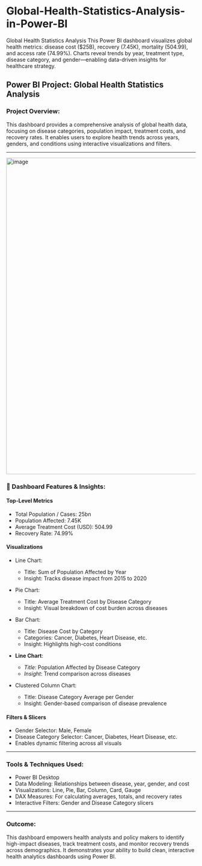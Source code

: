 # Global-Health-Statistics-Analysis-in-Power-BI
Global Health Statistics Analysis This Power BI dashboard visualizes global health metrics: disease cost ($25B), recovery (7.45K), mortality (504.99), and access rate (74.99%). Charts reveal trends by year, treatment type, disease category, and gender—enabling data-driven insights for healthcare strategy.


##  Power BI Project: Global Health Statistics Analysis

###  Project Overview:
This dashboard provides a comprehensive analysis of global health data, focusing on disease categories, population impact, treatment costs, and recovery rates. It enables users to explore health trends across years, genders, and conditions using interactive visualizations and filters.

---

<img width="1500" height="843" alt="image" src="https://github.com/user-attachments/assets/dcd67470-c613-474c-bf86-519f43581c3c" />


### 📂 Dashboard Features & Insights:

#### Top-Level Metrics
- Total Population / Cases: 25bn  
- Population Affected: 7.45K  
- Average Treatment Cost (USD): 504.99  
- Recovery Rate: 74.99%

#### Visualizations
- Line Chart:  
  - Title: Sum of Population Affected by Year  
  - Insight: Tracks disease impact from 2015 to 2020

- Pie Chart:  
  - Title: Average Treatment Cost by Disease Category  
  - Insight: Visual breakdown of cost burden across diseases

- Bar Chart:  
  - Title: Disease Cost by Category  
  - Categories: Cancer, Diabetes, Heart Disease, etc.  
  - Insight: Highlights high-cost conditions

- **Line Chart**:  
  - *Title*: Population Affected by Disease Category  
  - *Insight*: Trend comparison across diseases

- Clustered Column Chart:  
  - Title: Disease Category Average per Gender  
  - Insight: Gender-based comparison of disease prevalence

#### Filters & Slicers
- Gender Selector: Male, Female  
- Disease Category Selector: Cancer, Diabetes, Heart Disease, etc.  
- Enables dynamic filtering across all visuals

---

###  Tools & Techniques Used:
- Power BI Desktop
- Data Modeling: Relationships between disease, year, gender, and cost
- Visualizations: Line, Pie, Bar, Column, Card, Gauge
- DAX Measures: For calculating averages, totals, and recovery rates
- Interactive Filters: Gender and Disease Category slicers

---

### Outcome:
This dashboard empowers health analysts and policy makers to identify high-impact diseases, track treatment costs, and monitor recovery trends across demographics. It demonstrates your ability to build clean, interactive health analytics dashboards using Power BI.


